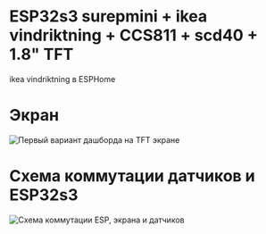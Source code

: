 # ESP32s3 surepmini + ikea vindriktning + CCS811 + scd40 + 1.8" TFT

ikea vindriktning в ESPHome

# Экран
![Первый вариант дашборда на TFT экране](https://github.com/tudimoncom/HA/tree/main/esphome/vindriktning-1/img/screen1.jpg)

# Схема коммутации датчиков и ESP32s3
![Схема коммутации ESP, экрана и датчиков](https://github.com/tudimoncom/HA/tree/main/esphome/vindriktning-1/img/circuit_image1.png)
